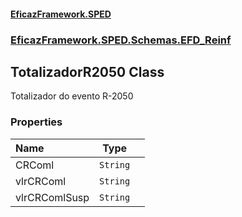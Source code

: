 #### [EficazFramework.SPED](EficazFrameworkSPED.md 'EficazFramework SPED')
### [EficazFramework.SPED.Schemas.EFD_Reinf](EficazFramework.SPED.Schemas.EFD_Reinf.md 'EficazFramework.SPED.Schemas.EFD_Reinf')

## TotalizadorR2050 Class

Totalizador do evento R-2050
### Properties

| Name | Type | |
| :--- | :---: | :--- |
| CRComl | `String` |  |
| vlrCRComl | `String` |  |
| vlrCRComlSusp | `String` |  |
